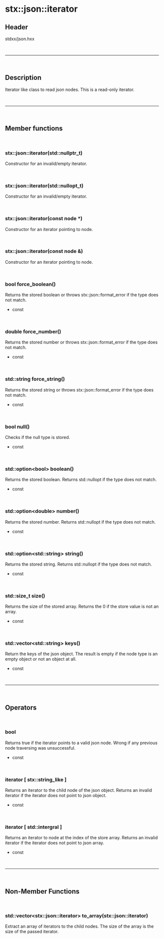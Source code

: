 # stx::json::iterator

## Header
stdxx/json.hxx

<br>

---

<br>

## Description
Iterator like class to read json nodes. This is a read-only iterator.

<br>

---

<br>

## Member functions

<br>

### stx::json::iterator(std::nullptr_t)

Constructor for an invalid/empty iterator.

<br>

### stx::json::iterator(std::nullopt_t)

Constructor for an invalid/empty iterator.

<br>

### stx::json::iterator(const node *)

Constructor for an iterator pointing to node.

<br>

### stx::json::iterator(const node &)

Constructor for an iterator pointing to node.

<br>

### bool force_boolean()
Returns the stored boolean or throws stx::json::format_error if the type does not match.

- const

<br>

### double force_number()
Returns the stored number or throws stx::json::format_error if the type does not match.

- const

<br>

### std::string force_string()

Returns the stored string or throws stx::json::format_error if the type does not match.

- const

<br>

### bool null()

Checks if the null type is stored.

- const

<br>

### std::option&lt;bool&gt; boolean()

Returns the stored boolean. Returns std::nullopt if the type does not match.

- const

<br>

### std::option&lt;double&gt; number()

Returns the stored number. Returns std::nullopt if the type does not match.

- const

<br>

### std::option&lt;std::string&gt; string()

Returns the stored string. Returns std::nullopt if the type does not match.

- const

<br>

### std::size_t size()

Returns the size of the stored array. Returns the 0 if the store value is not an array.

- const

<br>

### std::vector&lt;std::string&gt; keys()

Return the keys of the json object. The result is empty if the node type is an empty object or not an object at all.

- const

<br>

---

<br>

## Operators

<br>

### bool

Returns true if the iterator points to a valid json node. Wrong if any previous node traversing was unsuccessful.

- const

<br>

### iterator [ stx::string_like ]

Returns an iterator to the child node of the json object. 
Returns an invalid iterator if the iterator does not point to json object.

- const

<br>

### iterator [ std::intergral ]

Returns an iterator to node at the index of the store array.
Returns an invalid iterator if the iterator does not point to json array.

- const

<br>

---

<br>

## Non-Member Functions

<br>

### std::vector&lt;stx::json::iterator&gt; to_array(stx::json::iterator)

Extract an array of iterators to the child nodes. The size of the array is the size of the passed iterator.
